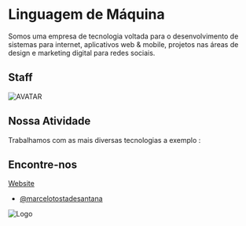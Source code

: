 
# Linguagem de Máquina

Somos uma empresa de tecnologia voltada para o desenvolvimento de sistemas para internet, aplicativos web & mobile, projetos nas áreas de design e marketing digital para redes sociais.

## Staff

![AVATAR](https://www.linguagemdemaquina.com.br/avatar/avatar_transparente.png "Marcelo Tosta - FullStack Developer")

## Nossa Atividade

Trabalhamos com as mais diversas tecnologias a exemplo : 




## Encontre-nos

[Website](https://www.linguagemdemaquina.com.br)


- [@marcelotostadesantana](https://www.instagram.com/marcelotostadesantana)




![Logo](https://www.linguagemdemaquina.com.br/logomarcas/logomarca_horizontal_pequena.png)

